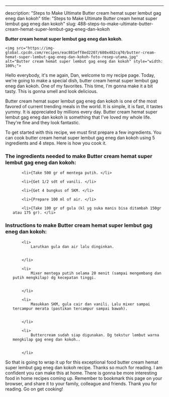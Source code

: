 ---
description: "Steps to Make Ultimate Butter cream hemat super lembut gag eneg dan kokoh"
title: "Steps to Make Ultimate Butter cream hemat super lembut gag eneg dan kokoh"
slug: 488-steps-to-make-ultimate-butter-cream-hemat-super-lembut-gag-eneg-dan-kokoh

<p>
	<strong>Butter cream hemat super lembut gag eneg dan kokoh</strong>. 
	
</p>
<p>
	
	<img src="https://img-global.cpcdn.com/recipes/eac881eff8ed2207/680x482cq70/butter-cream-hemat-super-lembut-gag-eneg-dan-kokoh-foto-resep-utama.jpg" alt="Butter cream hemat super lembut gag eneg dan kokoh" style="width: 100%;">
	
	
</p>
<p>
	Hello everybody, it's me again, Dan, welcome to my recipe page. Today, we're going to make a special dish, butter cream hemat super lembut gag eneg dan kokoh. One of my favorites. This time, I'm gonna make it a bit tasty. This is gonna smell and look delicious.
</p>
	
<p>
	
</p>
<p>
	Butter cream hemat super lembut gag eneg dan kokoh is one of the most favored of current trending meals in the world. It is simple, it is fast, it tastes yummy. It is appreciated by millions every day. Butter cream hemat super lembut gag eneg dan kokoh is something that I've loved my whole life. They're fine and they look fantastic.
</p>

<p>
To get started with this recipe, we must first prepare a few ingredients. You can cook butter cream hemat super lembut gag eneg dan kokoh using 5 ingredients and 4 steps. Here is how you cook it.
</p>

<h3>The ingredients needed to make Butter cream hemat super lembut gag eneg dan kokoh:</h3>

<ol>
	
		<li>{Take 500 gr of mentega putih. </li>
	
		<li>{Get 1/2 sdt of vanili. </li>
	
		<li>{Get 4 bungkus of SKM. </li>
	
		<li>{Prepare 100 ml of air. </li>
	
		<li>{Take 100 gr of gula (kl yg suka manis bisa ditambah 150gr atau 175 gr). </li>
	
</ol>
<p>
	
</p>

<h3>Instructions to make Butter cream hemat super lembut gag eneg dan kokoh:</h3>

<ol>
	
		<li>
			Larutkan gula dan air lalu dinginkan.
			
			
		</li>
	
		<li>
			Mixer mentega putih selama 20 menit (sampai mengembang dan putih mengkilap) dg kecepatan tinggi.
			
			
		</li>
	
		<li>
			Masukkan SKM, gula cair dan vanili. Lalu mixer sampai tercampur merata (pastikan tercampur sampai bawah).
			
			
		</li>
	
		<li>
			Buttercream sudah siap digunakan. Dg tekstur lembut warna mengkilap gag eneg dan kokoh..
			
			
		</li>
	
</ol>

<p>
	
</p>

<p>
	So that is going to wrap it up for this exceptional food butter cream hemat super lembut gag eneg dan kokoh recipe. Thanks so much for reading. I am confident you can make this at home. There is gonna be more interesting food in home recipes coming up. Remember to bookmark this page on your browser, and share it to your family, colleague and friends. Thank you for reading. Go on get cooking!
</p>
